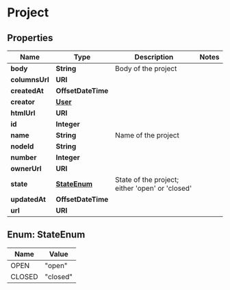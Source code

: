 

# Project


## Properties

| Name | Type | Description | Notes |
|------------ | ------------- | ------------- | -------------|
|**body** | **String** | Body of the project |  |
|**columnsUrl** | **URI** |  |  |
|**createdAt** | **OffsetDateTime** |  |  |
|**creator** | [**User**](User.md) |  |  |
|**htmlUrl** | **URI** |  |  |
|**id** | **Integer** |  |  |
|**name** | **String** | Name of the project |  |
|**nodeId** | **String** |  |  |
|**number** | **Integer** |  |  |
|**ownerUrl** | **URI** |  |  |
|**state** | [**StateEnum**](#StateEnum) | State of the project; either &#39;open&#39; or &#39;closed&#39; |  |
|**updatedAt** | **OffsetDateTime** |  |  |
|**url** | **URI** |  |  |



## Enum: StateEnum

| Name | Value |
|---- | -----|
| OPEN | &quot;open&quot; |
| CLOSED | &quot;closed&quot; |



